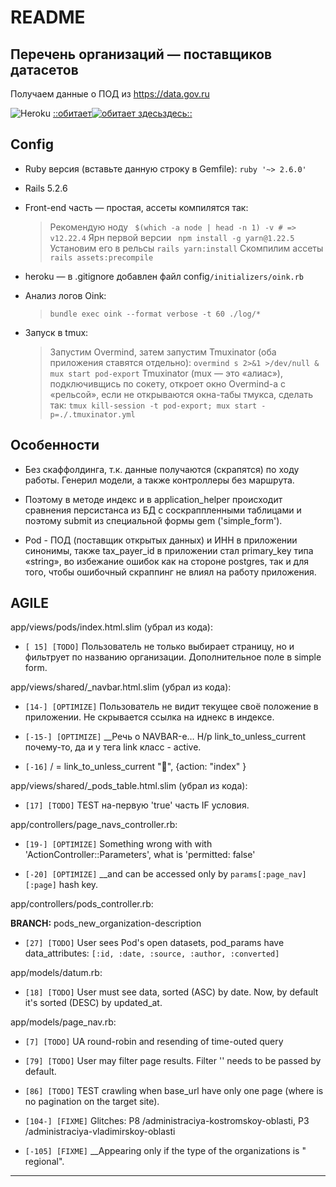 # README

## Перечень организаций — поставщиков датасетов

Получаем данные о ПОД из <https://data.gov.ru>

![Heroku](https://pyheroku-badge.herokuapp.com/?app=pod-export7657651&style=plastic)
[::обитает![обитает здесь](https://s3.amazonaws.com/assets.heroku.com/addons.heroku.com/uploaded_logos/13555/icon.png)здесь::](https://pod-export7657651.herokuapp.com/)

## Config

* Ruby версия (вставьте данную строку в Gemfile): `ruby '~> 2.6.0'`

* Rails 5.2.6

* Front-end часть — простая, ассеты компилятся так:

  > Рекомендую ноду        ` $(which -a node | head -n 1) -v # => v12.22.4`
  > Ярн первой версии      ` npm install -g yarn@1.22.5`
  > Установим его в рельсы `rails yarn:install`
  > Скомпилим ассеты       `rails assets:precompile`

* heroku — в .gitignore добавлен файл config`/initializers/oink.rb`

* Анализ логов Oink:

  > `bundle exec oink --format verbose -t 60 ./log/*`

* Запуск в tmux:

  > Запустим Overmind, затем запустим Tmuxinator
  > (оба приложения ставятся отдельно):
  > `overmind s 2>&1 >/dev/null &`
  > `mux start pod-export`
  > Tmuxinator (mux — это «алиас»), подключивщись по сокету, откроет окно
  > Overmind-а с «рельсой», если не открываются окна-табы тмукса, сделать так:
  > `tmux kill-session -t pod-export; mux start -p=./.tmuxinator.yml`

## Особенности

* Без скаффолдинга, т.к. данные получаются (скрапятся) по ходу работы. Генерил
    модели, а также контроллеры без маршрута.

* Поэтому в методе индекс и в application_helper происходит сравнения
    персистанса из БД с соскраппленными таблицами и поэтому submit из
    специальной формы gem ('simple_form').

* Pod - ПОД (поставщик открытых данных) и ИНН в приложении синонимы, также
    tax_payer_id в приложении стал primary_key типа «string», во избежание
    ошибок как на стороне postgres, так и для того, чтобы ошибочный скраппинг не
    влиял на работу приложения.

## AGILE

app/views/pods/index.html.slim (убрал из кода):

* `[ 15] [TODO]` Пользователь не только выбирает страницу, но и фильтрует по
    названию организации. Дополнительное поле в simple form.

app/views/shared/_navbar.html.slim (убрал из кода):

* `[14-] [OPTIMIZE]` Пользователь не видит текущее своё положение в приложении.
    Не скрывается ссылка на иднекс в индексе.

* `[-15-] [OPTIMIZE]` __Речь о NAVBAR-е… Н/р link_to_unless_current почему-то, да
    и у тега link класс - active.

* `[-16]` / = link_to_unless_current "🏡", {action: "index" }

app/views/shared/_pods_table.html.slim (убрал из кода):

* `[17] [TODO]` ТEST на-первую 'true' часть IF условия.

app/controllers/page_navs_controller.rb:

* `[19-] [OPTIMIZE]` Something wrong with with 'ActionController::Parameters',
    what is 'permitted: false'

* `[-20] [OPTIMIZE]` __and can be accessed only by `params[:page_nav][:page]`
    hash key.

app/controllers/pods_controller.rb:

**BRANCH:** pods_new_organization-description

* `[27] [TODO]` User sees Pod's open datasets, pod_params have data_attributes:
    `[:id, :date, :source, :author, :converted]`

app/models/datum.rb:

* `[18] [TODO]` User must see data, sorted (ASC) by date. Now, by default
    it's sorted (DESC) by updated_at.

app/models/page_nav.rb:

* `[7] [TODO]` UA round-robin and resending of time-outed query

* `[79] [TODO]` User may filter page results. Filter '' needs to be passed by
    default.

* `[86] [TODO]` TEST crawling when base_url have only one page (where is no
    pagination on the target site).

* `[104-] [FIXME]` Glitches: P8 /administraciya-kostromskoy-oblasti, P3
    /administraciya-vladimirskoy-oblasti

* `[-105] [FIXME]` __Appearing only if the type of the organizations is "
    regional".

---

